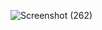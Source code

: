 
![Screenshot (262)](https://github.com/sagarhiremath/Power-BI-Call-Centre-Data-Analysis-Dashboard/assets/95834466/c93ed35a-515c-4c42-805b-32356b5dd0d7)
